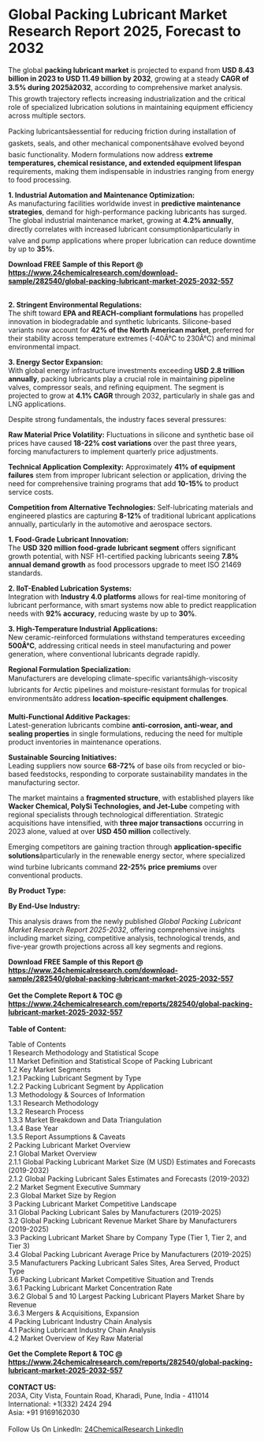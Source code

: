 <h1>Global Packing Lubricant Market Research Report 2025, Forecast to 2032</h1><p>The global <strong>packing lubricant market</strong> is projected to expand from <strong>USD 8.43 billion in 2023 to USD 11.49 billion by 2032</strong>, growing at a steady <strong>CAGR of 3.5% during 2025â2032</strong>, according to comprehensive market analysis. This growth trajectory reflects increasing industrialization and the critical role of specialized lubrication solutions in maintaining equipment efficiency across multiple sectors.</p><p>Packing lubricantsâessential for reducing friction during installation of gaskets, seals, and other mechanical componentsâhave evolved beyond basic functionality. Modern formulations now address <strong>extreme temperatures, chemical resistance, and extended equipment lifespan</strong> requirements, making them indispensable in industries ranging from energy to food processing.</p><p><strong>1. Industrial Automation and Maintenance Optimization:</strong><br>
As manufacturing facilities worldwide invest in <strong>predictive maintenance strategies</strong>, demand for high-performance packing lubricants has surged. The global industrial maintenance market, growing at <strong>4.2% annually</strong>, directly correlates with increased lubricant consumptionâparticularly in valve and pump applications where proper lubrication can reduce downtime by up to <strong>35%</strong>.</p><div><b>Download FREE Sample of this Report @ 
            <a href="https://www.24chemicalresearch.com/download-sample/282540/global-packing-lubricant-market-2025-2032-557">
            https://www.24chemicalresearch.com/download-sample/282540/global-packing-lubricant-market-2025-2032-557</a></b></div><br><p><strong>2. Stringent Environmental Regulations:</strong><br>
The shift toward <strong>EPA and REACH-compliant formulations</strong> has propelled innovation in biodegradable and synthetic lubricants. Silicone-based variants now account for <strong>42% of the North American market</strong>, preferred for their stability across temperature extremes (-40Â°C to 230Â°C) and minimal environmental impact.</p><p><strong>3. Energy Sector Expansion:</strong><br>
With global energy infrastructure investments exceeding <strong>USD 2.8 trillion annually</strong>, packing lubricants play a crucial role in maintaining pipeline valves, compressor seals, and refining equipment. The segment is projected to grow at <strong>4.1% CAGR</strong> through 2032, particularly in shale gas and LNG applications.</p><p>Despite strong fundamentals, the industry faces several pressures:</p><p><strong>Raw Material Price Volatility:</strong> Fluctuations in silicone and synthetic base oil prices have caused <strong>18-22% cost variations</strong> over the past three years, forcing manufacturers to implement quarterly price adjustments.</p><p><strong>Technical Application Complexity:</strong> Approximately <strong>41% of equipment failures</strong> stem from improper lubricant selection or application, driving the need for comprehensive training programs that add <strong>10-15%</strong> to product service costs.</p><p><strong>Competition from Alternative Technologies:</strong> Self-lubricating materials and engineered plastics are capturing <strong>8-12%</strong> of traditional lubricant applications annually, particularly in the automotive and aerospace sectors.</p><p><strong>1. Food-Grade Lubricant Innovation:</strong><br>
The <strong>USD 320 million food-grade lubricant segment</strong> offers significant growth potential, with NSF H1-certified packing lubricants seeing <strong>7.8% annual demand growth</strong> as food processors upgrade to meet ISO 21469 standards.</p><p><strong>2. IIoT-Enabled Lubrication Systems:</strong><br>
Integration with <strong>Industry 4.0 platforms</strong> allows for real-time monitoring of lubricant performance, with smart systems now able to predict reapplication needs with <strong>92% accuracy</strong>, reducing waste by up to <strong>30%</strong>.</p><p><strong>3. High-Temperature Industrial Applications:</strong><br>
New ceramic-reinforced formulations withstand temperatures exceeding <strong>500Â°C</strong>, addressing critical needs in steel manufacturing and power generation, where conventional lubricants degrade rapidly.</p><p><strong>Regional Formulation Specialization:</strong><br>
	Manufacturers are developing climate-specific variantsâhigh-viscosity lubricants for Arctic pipelines and moisture-resistant formulas for tropical environmentsâto address <strong>location-specific equipment challenges</strong>.</p><p><strong>Multi-Functional Additive Packages:</strong><br>
	Latest-generation lubricants combine <strong>anti-corrosion, anti-wear, and sealing properties</strong> in single formulations, reducing the need for multiple product inventories in maintenance operations.</p><p><strong>Sustainable Sourcing Initiatives:</strong><br>
	Leading suppliers now source <strong>68-72%</strong> of base oils from recycled or bio-based feedstocks, responding to corporate sustainability mandates in the manufacturing sector.</p><p>The market maintains a <strong>fragmented structure</strong>, with established players like <strong>Wacker Chemical, PolySi Technologies, and Jet-Lube</strong> competing with regional specialists through technological differentiation. Strategic acquisitions have intensified, with <strong>three major transactions</strong> occurring in 2023 alone, valued at over <strong>USD 450 million</strong> collectively.</p><p>Emerging competitors are gaining traction through <strong>application-specific solutions</strong>âparticularly in the renewable energy sector, where specialized wind turbine lubricants command <strong>22-25% price premiums</strong> over conventional products.</p><p><strong>By Product Type:</strong></p><p><strong>By End-Use Industry:</strong></p><p>This analysis draws from the newly published <em>Global Packing Lubricant Market Research Report 2025-2032</em>, offering comprehensive insights including market sizing, competitive analysis, technological trends, and five-year growth projections across all key segments and regions.</p><div><b>Download FREE Sample of this Report @ 
            <a href="https://www.24chemicalresearch.com/download-sample/282540/global-packing-lubricant-market-2025-2032-557">
            https://www.24chemicalresearch.com/download-sample/282540/global-packing-lubricant-market-2025-2032-557</a></b></div><br><div><b>Get the Complete Report & TOC @ 
            <a href="https://www.24chemicalresearch.com/reports/282540/global-packing-lubricant-market-2025-2032-557">
            https://www.24chemicalresearch.com/reports/282540/global-packing-lubricant-market-2025-2032-557</a></b></div><br>
            <b>Table of Content:</b><p>Table of Contents<br />
1 Research Methodology and Statistical Scope<br />
1.1 Market Definition and Statistical Scope of Packing Lubricant<br />
1.2 Key Market Segments<br />
1.2.1 Packing Lubricant Segment by Type<br />
1.2.2 Packing Lubricant Segment by Application<br />
1.3 Methodology & Sources of Information<br />
1.3.1 Research Methodology<br />
1.3.2 Research Process<br />
1.3.3 Market Breakdown and Data Triangulation<br />
1.3.4 Base Year<br />
1.3.5 Report Assumptions & Caveats<br />
2 Packing Lubricant Market Overview<br />
2.1 Global Market Overview<br />
2.1.1 Global Packing Lubricant Market Size (M USD) Estimates and Forecasts (2019-2032)<br />
2.1.2 Global Packing Lubricant Sales Estimates and Forecasts (2019-2032)<br />
2.2 Market Segment Executive Summary<br />
2.3 Global Market Size by Region<br />
3 Packing Lubricant Market Competitive Landscape<br />
3.1 Global Packing Lubricant Sales by Manufacturers (2019-2025)<br />
3.2 Global Packing Lubricant Revenue Market Share by Manufacturers (2019-2025)<br />
3.3 Packing Lubricant Market Share by Company Type (Tier 1, Tier 2, and Tier 3)<br />
3.4 Global Packing Lubricant Average Price by Manufacturers (2019-2025)<br />
3.5 Manufacturers Packing Lubricant Sales Sites, Area Served, Product Type<br />
3.6 Packing Lubricant Market Competitive Situation and Trends<br />
3.6.1 Packing Lubricant Market Concentration Rate<br />
3.6.2 Global 5 and 10 Largest Packing Lubricant Players Market Share by Revenue<br />
3.6.3 Mergers & Acquisitions, Expansion<br />
4 Packing Lubricant Industry Chain Analysis<br />
4.1 Packing Lubricant Industry Chain Analysis<br />
4.2 Market Overview of Key Raw Material</p><div><b>Get the Complete Report & TOC @ 
            <a href="https://www.24chemicalresearch.com/reports/282540/global-packing-lubricant-market-2025-2032-557">
            https://www.24chemicalresearch.com/reports/282540/global-packing-lubricant-market-2025-2032-557</a></b></div><br><b>CONTACT US:</b><br>
            203A, City Vista, Fountain Road, Kharadi, Pune, India - 411014<br>
            International: +1(332) 2424 294<br>
            Asia: +91 9169162030 <br><br>
            Follow Us On LinkedIn: <a href="https://www.linkedin.com/company/24chemicalresearch/">24ChemicalResearch LinkedIn</a>